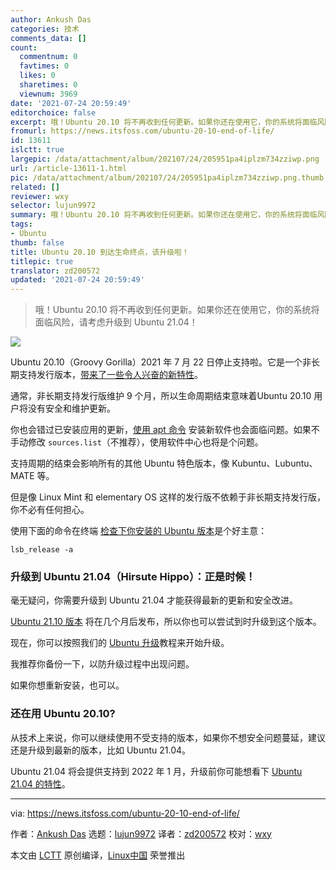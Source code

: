 ```yaml
---
author: Ankush Das
categories: 技术
comments_data: []
count:
  commentnum: 0
  favtimes: 0
  likes: 0
  sharetimes: 0
  viewnum: 3969
date: '2021-07-24 20:59:49'
editorchoice: false
excerpt: 哦！Ubuntu 20.10 将不再收到任何更新。如果你还在使用它，你的系统将面临风险，请考虑升级到 Ubuntu 21.04！
fromurl: https://news.itsfoss.com/ubuntu-20-10-end-of-life/
id: 13611
islctt: true
largepic: /data/attachment/album/202107/24/205951pa4iplzm734zziwp.png
url: /article-13611-1.html
pic: /data/attachment/album/202107/24/205951pa4iplzm734zziwp.png.thumb.jpg
related: []
reviewer: wxy
selector: lujun9972
summary: 哦！Ubuntu 20.10 将不再收到任何更新。如果你还在使用它，你的系统将面临风险，请考虑升级到 Ubuntu 21.04！
tags:
- Ubuntu
thumb: false
title: Ubuntu 20.10 到达生命终点，该升级啦！
titlepic: true
translator: zd200572
updated: '2021-07-24 20:59:49'
---
```



> 
> 哦！Ubuntu 20.10 将不再收到任何更新。如果你还在使用它，你的系统将面临风险，请考虑升级到 Ubuntu 21.04！
> 
> 
> 


![](/data/attachment/album/202107/24/205951pa4iplzm734zziwp.png)


Ubuntu 20.10（Groovy Gorilla）2021 年 7 月 22 日停止支持啦。它是一个非长期支持发行版本，[带来了一些令人兴奋的新特性](https://itsfoss.com/ubuntu-20-10-features/)。


通常，非长期支持发行版维护 9 个月，所以生命周期结束意味着Ubuntu 20.10 用户将没有安全和维护更新。


你也会错过已安装应用的更新，[使用 apt 命令](https://itsfoss.com/apt-command-guide/) 安装新软件也会面临问题。如果不手动修改 `sources.list`（不推荐），使用软件中心也将是个问题。


支持周期的结束会影响所有的其他 Ubuntu 特色版本，像 Kubuntu、Lubuntu、MATE 等。


但是像 Linux Mint 和 elementary OS 这样的发行版不依赖于非长期支持发行版，你不必有任何担心。


使用下面的命令在终端 [检查下你安装的 Ubuntu 版本](https://itsfoss.com/how-to-know-ubuntu-unity-version/)是个好主意：



```
lsb_release -a

```

### 升级到 Ubuntu 21.04（Hirsute Hippo）：正是时候！


毫无疑问，你需要升级到 Ubuntu 21.04 才能获得最新的更新和安全改进。


[Ubuntu 21.10 版本](https://news.itsfoss.com/ubuntu-21-10-release-schedule/) 将在几个月后发布，所以你也可以尝试到时升级到这个版本。


现在，你可以按照我们的 [Ubuntu 升级](https://itsfoss.com/upgrade-ubuntu-version/)教程来开始升级。


我推荐你备份一下，以防升级过程中出现问题。


如果你想重新安装，也可以。


### 还在用 Ubuntu 20.10?


从技术上来说，你可以继续使用不受支持的版本，如果你不想安全问题蔓延，建议还是升级到最新的版本，比如 Ubuntu 21.04。


Ubuntu 21.04 将会提供支持到 2022 年 1 月，升级前你可能想看下 [Ubuntu 21.04 的特性](https://news.itsfoss.com/ubuntu-21-04-features/)。




---


via: <https://news.itsfoss.com/ubuntu-20-10-end-of-life/>


作者：[Ankush Das](https://news.itsfoss.com/author/ankush/) 选题：[lujun9972](https://github.com/lujun9972) 译者：[zd200572](https://github.com/zd200572) 校对：[wxy](https://github.com/wxy)


本文由 [LCTT](https://github.com/LCTT/TranslateProject) 原创编译，[Linux中国](https://linux.cn/) 荣誉推出